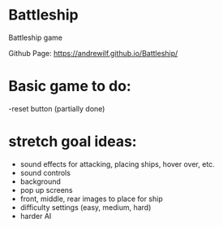 # Battleship
Battleship game

Github Page: https://andrewilf.github.io/Battleship/

# Basic game to do: 
-reset button (partially done)


# stretch goal ideas:
- sound effects for attacking, placing ships, hover over, etc.
- sound controls
- background
- pop up screens
- front, middle, rear images to place for ship
- difficulty settings (easy, medium, hard)
- harder AI
